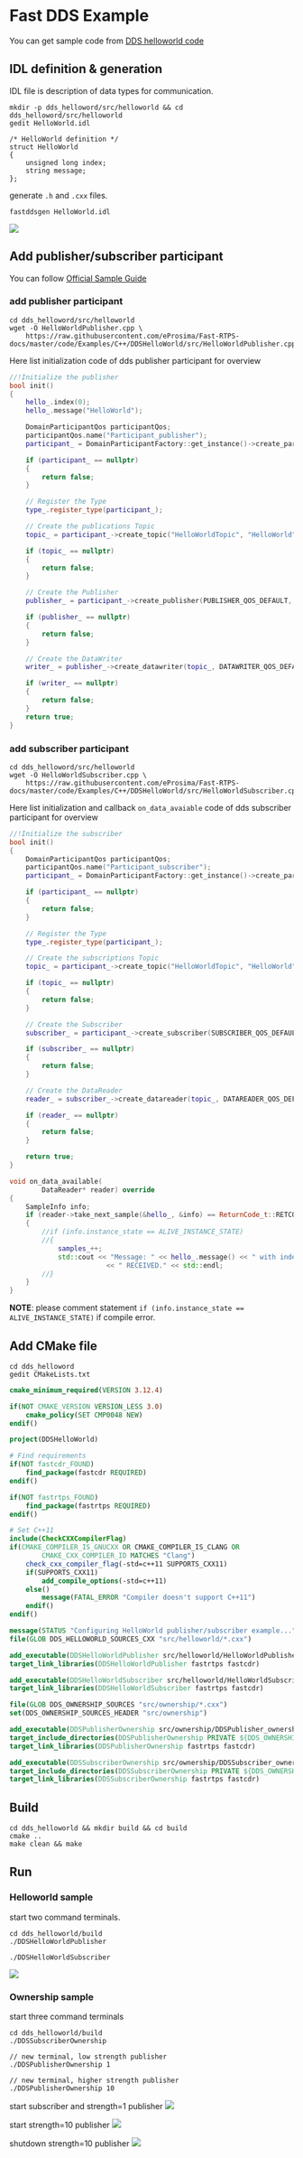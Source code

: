 # Fast DDS Example

You can get sample code from [DDS helloworld code](../code/dds_helloword)

## IDL definition & generation

IDL file is description of data types for communication.

```
mkdir -p dds_helloword/src/helloworld && cd dds_helloword/src/helloworld
gedit HelloWorld.idl
```

```idl
/* HelloWorld definition */
struct HelloWorld
{
    unsigned long index;
    string message;
};
```

generate `.h` and `.cxx` files.

```shell
fastddsgen HelloWorld.idl
```
![](./img/sample_idl_generation.png)

## Add publisher/subscriber participant

You can follow [Official Sample Guide](https://fast-dds.docs.eprosima.com/en/latest/fastdds/getting_started/simple_app/simple_app.html)

### add publisher participant

```shell
cd dds_helloword/src/helloworld
wget -O HelloWorldPublisher.cpp \
    https://raw.githubusercontent.com/eProsima/Fast-RTPS-docs/master/code/Examples/C++/DDSHelloWorld/src/HelloWorldPublisher.cpp
```

Here list initialization code of dds publisher participant for overview

```c++
//!Initialize the publisher
bool init()
{
    hello_.index(0);
    hello_.message("HelloWorld");

    DomainParticipantQos participantQos;
    participantQos.name("Participant_publisher");
    participant_ = DomainParticipantFactory::get_instance()->create_participant(0, participantQos);

    if (participant_ == nullptr)
    {
        return false;
    }

    // Register the Type
    type_.register_type(participant_);

    // Create the publications Topic
    topic_ = participant_->create_topic("HelloWorldTopic", "HelloWorld", TOPIC_QOS_DEFAULT);

    if (topic_ == nullptr)
    {
        return false;
    }

    // Create the Publisher
    publisher_ = participant_->create_publisher(PUBLISHER_QOS_DEFAULT, nullptr);

    if (publisher_ == nullptr)
    {
        return false;
    }

    // Create the DataWriter
    writer_ = publisher_->create_datawriter(topic_, DATAWRITER_QOS_DEFAULT, &listener_);

    if (writer_ == nullptr)
    {
        return false;
    }
    return true;
}
```

### add subscriber participant

```shell
cd dds_helloword/src/helloworld
wget -O HelloWorldSubscriber.cpp \
    https://raw.githubusercontent.com/eProsima/Fast-RTPS-docs/master/code/Examples/C++/DDSHelloWorld/src/HelloWorldSubscriber.cpp
```

Here list initialization and callback `on_data_avaiable` code of dds subscriber participant for overview

```c++
//!Initialize the subscriber
bool init()
{
    DomainParticipantQos participantQos;
    participantQos.name("Participant_subscriber");
    participant_ = DomainParticipantFactory::get_instance()->create_participant(0, participantQos);

    if (participant_ == nullptr)
    {
        return false;
    }

    // Register the Type
    type_.register_type(participant_);

    // Create the subscriptions Topic
    topic_ = participant_->create_topic("HelloWorldTopic", "HelloWorld", TOPIC_QOS_DEFAULT);

    if (topic_ == nullptr)
    {
        return false;
    }

    // Create the Subscriber
    subscriber_ = participant_->create_subscriber(SUBSCRIBER_QOS_DEFAULT, nullptr);

    if (subscriber_ == nullptr)
    {
        return false;
    }

    // Create the DataReader
    reader_ = subscriber_->create_datareader(topic_, DATAREADER_QOS_DEFAULT, &listener_);

    if (reader_ == nullptr)
    {
        return false;
    }

    return true;
}
```

```c++
void on_data_available(
        DataReader* reader) override
{
    SampleInfo info;
    if (reader->take_next_sample(&hello_, &info) == ReturnCode_t::RETCODE_OK)
    {
        //if (info.instance_state == ALIVE_INSTANCE_STATE)
        //{
            samples_++;
            std::cout << "Message: " << hello_.message() << " with index: " << hello_.index()
                        << " RECEIVED." << std::endl;
        //}
    }
}
```

**NOTE**: please comment statement `if (info.instance_state == ALIVE_INSTANCE_STATE)` if compile error.

## Add CMake file

```shell
cd dds_helloword
gedit CMakeLists.txt
```

```cmake
cmake_minimum_required(VERSION 3.12.4)

if(NOT CMAKE_VERSION VERSION_LESS 3.0)
    cmake_policy(SET CMP0048 NEW)
endif()

project(DDSHelloWorld)

# Find requirements
if(NOT fastcdr_FOUND)
    find_package(fastcdr REQUIRED)
endif()

if(NOT fastrtps_FOUND)
    find_package(fastrtps REQUIRED)
endif()

# Set C++11
include(CheckCXXCompilerFlag)
if(CMAKE_COMPILER_IS_GNUCXX OR CMAKE_COMPILER_IS_CLANG OR
        CMAKE_CXX_COMPILER_ID MATCHES "Clang")
    check_cxx_compiler_flag(-std=c++11 SUPPORTS_CXX11)
    if(SUPPORTS_CXX11)
        add_compile_options(-std=c++11)
    else()
        message(FATAL_ERROR "Compiler doesn't support C++11")
    endif()
endif()

message(STATUS "Configuring HelloWorld publisher/subscriber example...")
file(GLOB DDS_HELLOWORLD_SOURCES_CXX "src/helloworld/*.cxx")

add_executable(DDSHelloWorldPublisher src/helloworld/HelloWorldPublisher.cpp ${DDS_HELLOWORLD_SOURCES_CXX})
target_link_libraries(DDSHelloWorldPublisher fastrtps fastcdr)

add_executable(DDSHelloWorldSubscriber src/helloworld/HelloWorldSubscriber.cpp ${DDS_HELLOWORLD_SOURCES_CXX})
target_link_libraries(DDSHelloWorldSubscriber fastrtps fastcdr)

file(GLOB DDS_OWNERSHIP_SOURCES "src/ownership/*.cxx")
set(DDS_OWNERSHIP_SOURCES_HEADER "src/ownership")

add_executable(DDSPublisherOwnership src/ownership/DDSPublisher_ownership.cpp ${DDS_OWNERSHIP_SOURCES})
target_include_directories(DDSPublisherOwnership PRIVATE ${DDS_OWNERSHIP_SOURCES_HEADER})
target_link_libraries(DDSPublisherOwnership fastrtps fastcdr)

add_executable(DDSSubscriberOwnership src/ownership/DDSSubscriber_ownership.cpp ${DDS_OWNERSHIP_SOURCES})
target_include_directories(DDSSubscriberOwnership PRIVATE ${DDS_OWNERSHIP_SOURCES_HEADER})
target_link_libraries(DDSSubscriberOwnership fastrtps fastcdr)
```

## Build

```shell
cd dds_helloworld && mkdir build && cd build
cmake ..
make clean && make
```

## Run

### Helloworld sample
start two command terminals.

```shell
cd dds_helloworld/build
./DDSHelloWorldPublisher

./DDSHelloWorldSubscriber
```

![](./img/sample_result.png)


### Ownership sample

start three command terminals

```shell
cd dds_helloworld/build
./DDSSubscriberOwnership
 
// new terminal, low strength publisher
./DDSPublisherOwnership 1
 
// new terminal, higher strength publisher
./DDSPublisherOwnership 10
```

start subscriber and strength=1 publisher
![](img/sample_ownership1.png)

start strength=10 publisher
![](img/sample_ownership2.png)

shutdown strength=10 publisher
![](img/sample_ownership3.png)

